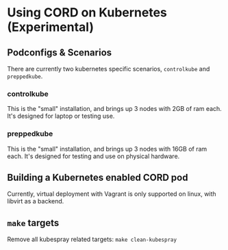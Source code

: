 # Using CORD on Kubernetes (Experimental)

## Podconfigs & Scenarios

There are currently two kubernetes specific scenarios, `controlkube` and `preppedkube`.

### controlkube

This is the "small" installation, and brings up 3 nodes with 2GB of ram each.
It's designed for laptop or testing use.

### preppedkube

This is the "small" installation, and brings up 3 nodes with 16GB of ram each.
It's designed for testing and use on physical hardware.

## Building a Kubernetes enabled CORD pod

Currently, virtual deployment with Vagrant is only supported on linux, with
libvirt as a backend.

## `make` targets

Remove all kubespray related targets: `make clean-kubespray`

